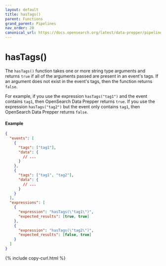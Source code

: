 ```yaml
---
layout: default
title: hasTags()
parent: Functions
grand_parent: Pipelines
nav_order: 20
canonical_url: https://docs.opensearch.org/latest/data-prepper/pipelines/has-tags/
---
```


# hasTags()

The `hasTags()` function takes one or more string type arguments and returns `true` if all of the arguments passed are present in an event's tags. If an argument does not exist in the event's tags, then the function returns `false`. 

For example, if you use the expression `hasTags("tag1")` and the event contains `tag1`, then OpenSearch Data Prepper returns `true`. If you use the expression `hasTags("tag2")` but the event only contains `tag1`, then OpenSearch Data Prepper returns `false`.

#### Example

```json
{
  "events": [
    {
      "tags": ["tag1"],
      "data": {
        // ...
      }
    },
    {
      "tags": ["tag1", "tag2"],
      "data": {
        // ...
      }
    }
  ],
  "expressions": [
    {
      "expression": "hasTags(\"tag1\")",
      "expected_results": [true, true]
    },
    {
      "expression": "hasTags(\"tag2\")",
      "expected_results": [false, true]
    }
  ]
}
```
{% include copy-curl.html %}
